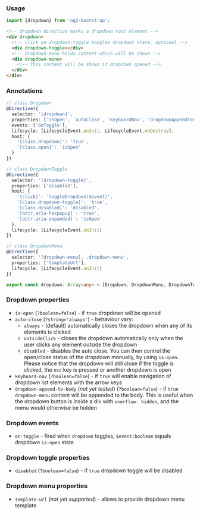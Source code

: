 ### Usage
```typescript
import {dropdown} from 'ng2-bootstrap';
```

```html
<!-- dropdown directive marks a dropdown root element -->
<div dropdown>
  <!-- click on dropdown-toggle toogles dropdown state, optional -->
  <div dropdown-toggle></div>
  <!-- dropdown-menu holds content which will be shown -->
  <div dropdown-menu>
    <!-- this content will be shown if dropdown opened -->
  </div>
</div>
```

### Annotations
```typescript
// class Dropdown
@Directive({
  selector: '[dropdown]',
  properties: ['isOpen', 'autoClose', 'keyboardNav', 'dropdownAppendToBody'],
  events: ['onToggle'],
  lifecycle: [LifecycleEvent.onInit, LifecycleEvent.onDestroy],
  host: {
    '[class.dropdown]': 'true',
    '[class.open]': 'isOpen'
  }
})

// class DropdownToggle
@Directive({
  selector: '[dropdown-toggle]',
  properties: ['disabled'],
  host: {
    '(click)': 'toggleDropdown($event)',
    '[class.dropdown-toggle]': 'true',
    '[class.disabled]': 'disabled',
    '[attr.aria-haspopup]': 'true',
    '[attr.aria-expanded]': 'isOpen'
  },
  lifecycle: [LifecycleEvent.onInit]
})

// class DropdownMenu
@Directive({
  selector: '[dropdown-menu], .dropdown-menu',
  properties: ['templateUrl'],
  lifecycle: [LifecycleEvent.onInit]
})

export const dropdown: Array<any> = [Dropdown, DropdownMenu, DropdownToggle];
```

### Dropdown properties
- `is-open` (`?boolean=false`) - if `true` dropdown will be opened
- `auto-close` (`?string='always'`) - behaviour vary:
    * `always` - (default) automatically closes the dropdown when any of its elements is clicked
    * `outsideClick` - closes the dropdown automatically only when the user clicks any element outside the dropdown
    * `disabled` - disables the auto close. You can then control the open/close status of the dropdown manually, by using `is-open`. Please notice that the dropdown will still close if the toggle is clicked, the `esc` key is pressed or another dropdown is open
- `keyboard-nav` (`?boolean=false`) - if `true` will enable navigation of dropdown list elements with the arrow keys
- `dropdown-append-to-body` (*not yet tested*) (`?boolean=false`) - if `true` `dropdown-menu` content will be appended to the body. This is useful when the dropdown button is inside a div with `overflow: hidden`, and the menu would otherwise be hidden

### Dropdown events
- `on-toggle` - fired when `dropdown` toggles, `$event:boolean` equals dropdown `is-open` state

### Dropdown toggle properties
- `disabled` (`?boolean=false`) - if `true` dropdown toggle will be disabled

### Dropdown menu properties
- `template-url` (*not yet supported*) - allows to provide dropdown menu template
